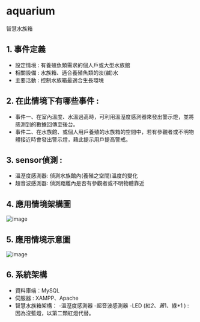 # aquarium
智慧水族箱

## 1. 事件定義
- 設定情境 : 有養殖魚類需求的個人戶或大型水族館
- 相關設備 : 水族箱、適合養殖魚類的淡(鹹)水
- 主要活動 : 控制水族箱最適合生長環境

## 2. 在此情境下有哪些事件 :
- 事件一、在室內溫度、水溫過高時，可利用溫溼度感測器來發出警示燈，並將感測到的數據回傳至後台。
- 事件二、在水族館、或個人用戶養殖的水族箱的空間中，若有參觀者或不明物體接近時會發出警示燈，藉此提示用戶提高警戒。

## 3. sensor偵測 :
- 溫溼度感測器: 偵測水族館內(養殖之空間)溫度的變化
- 超音波感測器: 偵測距離內是否有參觀者或不明物體靠近


## 4. 應用情境架構圖
![image](https://user-images.githubusercontent.com/101661953/174477868-0a7e4b41-97e6-45ba-8463-58ea850d617e.png)

## 5. 應用情境示意圖
![image](https://user-images.githubusercontent.com/101661953/174477900-26be856b-fab8-4412-a9a1-b1daeae1fccd.png)

## 6. 系統架構
- 資料庫端：MySQL
- 伺服器 : XAMPP、Apache
- 智慧水族箱架構：
  -溫溼度感測器
  -超音波感測器
  -LED (紅*2、黃*1、綠*1 ) : 因為沒藍燈，以第二顆紅燈代替。
